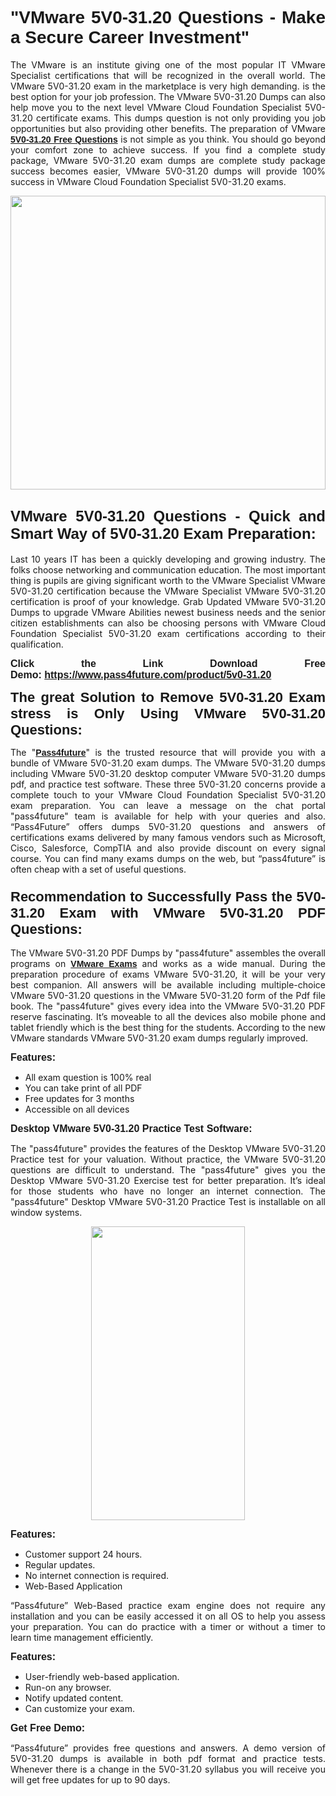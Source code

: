 
<h1 style="text-align: justify;"><span style="font-family:Tahoma,Geneva,sans-serif;"><strong>"VMware 5V0-31.20 Questions - Make a Secure Career Investment"</strong></span></h1>

<p style="text-align: justify;">The VMware is an institute giving one of the most popular IT VMware Specialist certifications that will be recognized in the overall world. The VMware 5V0-31.20 exam in the marketplace is very high demanding. is the best option for your job profession. The VMware 5V0-31.20 Dumps can also help move you to the next level VMware Cloud Foundation Specialist 5V0-31.20 certificate exams. This dumps question is not only providing you job opportunities but also providing other benefits. The preparation of VMware <span style="font-family:Tahoma,Geneva,sans-serif;"><strong><a href="https://www.pass4future.com/questions/vmware/5v0-31.20">5V0-31.20 Free Questions</a></strong></span> is not simple as you think. You should go beyond your comfort zone to achieve success. If you find a complete study package, VMware 5V0-31.20 exam dumps are complete study package success becomes easier, VMware 5V0-31.20 dumps will provide 100% success in VMware Cloud Foundation Specialist 5V0-31.20 exams.</p>

<p style="text-align: justify;"><a href="https://www.pass4future.com/product/5v0-31.20"><img alt="" src="https://lh3.googleusercontent.com/pw/AM-JKLVhEO4I138wJzOepD3laGU-R1M7eT-OTYdow6pCESip26lSeaxxzS9BVWUKuzj1e3L_MoxCfVgBEvV8ODwl1LGzlZbt6HJm3NXXplPwnYiBfuYM_eQCcVVRMaAwHdsl3AhHOZS-up7mzwmd4i4EpEGq=w1112-h625-no?authuser=0" style="width: 100%; height: 470px;" /></a></p>

<h2 style="text-align: justify;"><span style="font-size:24px;"><strong><span style="font-family:Tahoma,Geneva,sans-serif;">VMware 5V0-31.20 Questions - Quick and Smart Way of 5V0-31.20 Exam Preparation:</span></strong></span></h2>

<p style="text-align: justify;">Last 10 years IT has been a quickly developing and growing industry. The folks choose networking and communication education. The most important thing is pupils are giving significant worth to the VMware Specialist VMware 5V0-31.20 certification because the VMware Specialist VMware 5V0-31.20 certification is proof of your knowledge. Grab Updated VMware 5V0-31.20 Dumps to upgrade VMware Abilities newest business needs and the senior citizen establishments can also be choosing persons with VMware Cloud Foundation Specialist 5V0-31.20 exam certifications according to their qualification.</p>

<p style="text-align: justify;"><strong><span style="font-family:Lucida Sans Unicode,Lucida Grande,sans-serif;"><span style="font-size:16px;">Click the Link Download Free Demo: <a href="https://www.pass4future.com/product/5v0-31.20">https://www.pass4future.com/product/5v0-31.20</a></span></span></strong></p>

<p style="text-align: justify;"><strong><span style="font-size:22px;"><span style="font-family:Tahoma,Geneva,sans-serif;">The great Solution to Remove 5V0-31.20 Exam stress is Only Using VMware 5V0-31.20 Questions:</span></span></strong></p>

<p style="text-align: justify;">The "<span style="font-family:Lucida Sans Unicode,Lucida Grande,sans-serif;"><a href="https://www.pass4future.com/"><strong>Pass4future</strong></a></span>" is the trusted resource that will provide you with a bundle of VMware 5V0-31.20 exam dumps. The VMware 5V0-31.20 dumps including VMware 5V0-31.20 desktop computer VMware 5V0-31.20 dumps pdf, and practice test software. These three 5V0-31.20 concerns provide a complete touch to your VMware Cloud Foundation Specialist 5V0-31.20 exam preparation. You can leave a message on the chat portal "pass4future" team is available for help with your queries and also. “Pass4Future” offers dumps 5V0-31.20 questions and answers of certifications exams delivered by many famous vendors such as Microsoft, Cisco, Salesforce, CompTIA and also provide discount on every signal course. You can find many exams dumps on the web, but “pass4future” is often cheap with a set of useful questions.</p>

<h3 style="text-align: justify;"><span style="font-size:22px;"><strong><span style="font-family:Tahoma,Geneva,sans-serif;">Recommendation to Successfully Pass the 5V0-31.20 Exam with VMware 5V0-31.20 PDF Questions:</span></strong></span></h3>

<p style="text-align: justify;">The VMware 5V0-31.20 PDF Dumps by "pass4future" assembles the overall programs on <span style="font-family:Lucida Sans Unicode,Lucida Grande,sans-serif;"><strong><a href="https://www.pass4future.com/vmware">VMware Exams</a></strong></span> and works as a wide manual. During the preparation procedure of exams VMware 5V0-31.20, it will be your very best companion. All answers will be available including multiple-choice VMware 5V0-31.20 questions in the VMware 5V0-31.20 form of the Pdf file book. The "pass4future" gives every idea into the VMware 5V0-31.20 PDF reserve fascinating. It’s moveable to all the devices also mobile phone and tablet friendly which is the best thing for the students. According to the new VMware standards VMware 5V0-31.20 exam dumps regularly improved.</p>

<p style="text-align: justify;"><span style="font-family:Lucida Sans Unicode,Lucida Grande,sans-serif;"><span style="font-size:16px;"><strong>Features:</strong></span></span></p>

<ul>
	<li style="text-align: justify;">All exam question is 100% real</li>
	<li style="text-align: justify;">You can take print of all PDF</li>
	<li style="text-align: justify;">Free updates for 3 months </li>
	<li style="text-align: justify;">Accessible on all devices</li>
</ul>

<p style="text-align: justify;"><span style="font-family:Tahoma,Geneva,sans-serif;"><span style="font-size:16px;"><strong>Desktop VMware 5V0-31.20 Practice Test Software:</strong></span></span></p>

<p style="text-align: justify;">The "pass4future" provides the features of the Desktop VMware 5V0-31.20 Practice test for your valuation. Without practice, the VMware 5V0-31.20 questions are difficult to understand. The "pass4future" gives you the Desktop VMware 5V0-31.20 Exercise test for better preparation. It’s ideal for those students who have no longer an internet connection. The "pass4future" Desktop VMware 5V0-31.20 Practice Test is installable on all window systems.</p>

<p style="text-align: center;"><a href="https://www.pass4future.com/product/5v0-31.20"><img alt="" src="https://lh3.googleusercontent.com/pw/AM-JKLV3yUm3jiqqIo1xIsj1VJ_UeysYexQY-pRYO0rIFl3vg11QZioN-gzffpw2AfKqFynWuvoXOreWrWS0swpr4xmOSWfwII2jvatteuqrfxiWGFBSHPiZUCoi33jqeymK5dmu-0enyX6tayRCAMHw05jv=s625-no?authuser=0" style="width: 70%; height: 470px;" /></a></p>

<p style="text-align: justify;"><span style="font-size:16px;"><span style="font-family:Lucida Sans Unicode,Lucida Grande,sans-serif;"><strong>Features:</strong></span></span></p>

<ul>
	<li style="text-align: justify;">Customer support 24 hours. </li>
	<li style="text-align: justify;">Regular updates. </li>
	<li style="text-align: justify;">No internet connection is required.</li>
	<li style="text-align: justify;">Web-Based Application</li>
</ul>

<p style="text-align: justify;">“Pass4future” Web-Based practice exam engine does not require any installation and you can be easily accessed it on all OS to help you assess your preparation. You can do practice with a timer or without a timer to learn time management efficiently.</p>

<p style="text-align: justify;"><strong><span style="font-size:16px;"><span style="font-family:Lucida Sans Unicode,Lucida Grande,sans-serif;">Features:</span></span></strong></p>

<ul>
	<li style="text-align: justify;">User-friendly web-based application.</li>
	<li style="text-align: justify;">Run-on any browser. </li>
	<li style="text-align: justify;">Notify updated content.</li>
	<li style="text-align: justify;">Can customize your exam.</li>
</ul>

<p style="text-align: justify;"><span style="font-size:16px;"><span style="font-family:Lucida Sans Unicode,Lucida Grande,sans-serif;"><strong>Get Free Demo:</strong></span></span></p>

<p style="text-align: justify;">“Pass4future” provides free questions and answers. A demo version of 5V0-31.20 dumps is available in both pdf format and practice tests. Whenever there is a change in the 5V0-31.20 syllabus you will receive you will get free updates for up to 90 days. </p>

